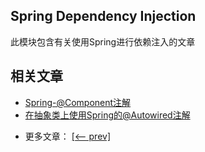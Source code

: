 ## Spring Dependency Injection

此模块包含有关使用Spring进行依赖注入的文章

## 相关文章

+ [Spring-@Component注解](http://tu-yucheng.github.io/spring/2023/05/13/spring-component-annotation.html)
+ [在抽象类上使用Spring的@Autowired注解](http://tu-yucheng.github.io/spring/2023/05/13/spring-autowired-abstract-class.html)

- 更多文章： [[<-- prev]](../spring-di-3/README.md)